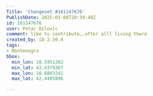 ```yaml
---
Title: 'Changeset #161147676'
PublishDate: 2025-01-08T20:39:40Z
id: 161147676
user: Petar Dilovic
comment: like to contribute….after alll living there
created_by: iD 2.30.4
tags:
- Montenegro
bbox:
  min_lon: 18.5951262
  min_lat: 42.4379387
  max_lon: 18.6003241
  max_lat: 42.4405896

---
```


